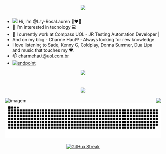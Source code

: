 <span align="center">
  
# <a><img src="https://user-images.githubusercontent.com/86569498/133532839-51172997-64d4-4bf3-ae6c-41bbd69c7976.gif"></a>
  
</span>

- <img src="https://user-images.githubusercontent.com/86569498/133532509-fe139de8-1524-4c8c-8146-0de885d9c96a.gif" width="30px"> Hi, I’m @Lay-RosaLauren 💋❤️🌹
- 👀 I’m interested in tecnology 💻 
- 🌱 I currently work at Compass UOL - JR Testing Automation Developer | 
- And on my blog - Charme Haut® - Always looking for new knowledge.
- I love listening to Sade, Kenny G, Coldplay, Donna Summer, Dua Lipa and music that touches my ❤️.
- 📫 charmehaut@uol.com.br
- <a href="https://www.linkedin.com/in/lay-rosalauren-ba0612141/"><img src="https://user-images.githubusercontent.com/86569498/132380918-1440822a-b20a-4188-b518-67f185009db9.png" alt="endpoint" style="max-width: 100%;"></a>

<span align="center">

![](https://komarev.com/ghpvc/?username=your-github-Lay-RosaLauren&color=dc143c)

</span>

#
<span align="center">

![](https://github-profile-summary-cards.vercel.app/api/cards/profile-details?username=Lay-RosaLauren&theme=dracula&include_all_commits=true)
  
</span>


<IMG align=left SRC="https://github-profile-summary-cards.vercel.app/api/cards/most-commit-language?username=Lay-RosaLauren&theme=dracula" alt="imagem"><IMG align=right SRC="https://github-profile-summary-cards.vercel.app/api/cards/stats?username=Lay-RosaLauren&theme=dracula">

 <br>
  <div align=center>
  <img alt="snake eating my contributions" src="https://raw.githubusercontent.com/salesp07/salesp07/output/github-contribution-grid-snake.svg" />
  </div>
  <br/>
  
 <div align=center>
 <a href="https://git.io/streak-stats"><img src="https://streak-stats.demolab.com?user=Lay-RosaLauren&theme=dark&border_radius=3.5&mode=weekly" alt="GitHub Streak" /></a>
 </div>
 

  
<!---
Lay-RosaLauren 🇧🇷 is a ✨ special ✨ repository because its `README.md` (this file) appears on your GitHub profile.
You can click the Preview link to take a look at your changes.
--->
